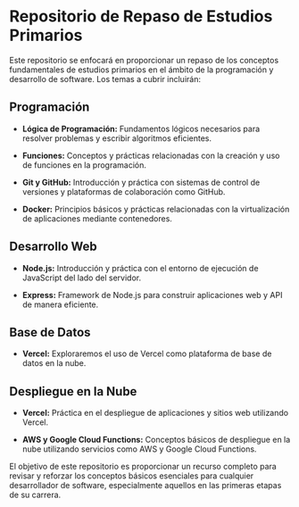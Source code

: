# Repositorio de Repaso de Estudios Primarios

Este repositorio se enfocará en proporcionar un repaso de los conceptos fundamentales de estudios primarios en el ámbito de la programación y desarrollo de software. Los temas a cubrir incluirán:

## Programación

- **Lógica de Programación:** Fundamentos lógicos necesarios para resolver problemas y escribir algoritmos eficientes.

- **Funciones:** Conceptos y prácticas relacionadas con la creación y uso de funciones en la programación.

- **Git y GitHub:** Introducción y práctica con sistemas de control de versiones y plataformas de colaboración como GitHub.

- **Docker:** Principios básicos y prácticas relacionadas con la virtualización de aplicaciones mediante contenedores.

## Desarrollo Web

- **Node.js:** Introducción y práctica con el entorno de ejecución de JavaScript del lado del servidor.

- **Express:** Framework de Node.js para construir aplicaciones web y API de manera eficiente.

## Base de Datos

- **Vercel:** Exploraremos el uso de Vercel como plataforma de base de datos en la nube.

## Despliegue en la Nube

- **Vercel:** Práctica en el despliegue de aplicaciones y sitios web utilizando Vercel.

- **AWS y Google Cloud Functions:** Conceptos básicos de despliegue en la nube utilizando servicios como AWS y Google Cloud Functions.

El objetivo de este repositorio es proporcionar un recurso completo para revisar y reforzar los conceptos básicos esenciales para cualquier desarrollador de software, especialmente aquellos en las primeras etapas de su carrera.
